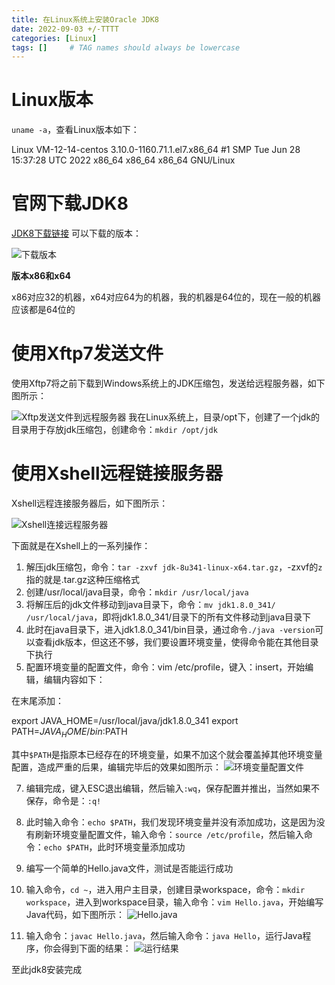 ```yaml
---
title: 在Linux系统上安装Oracle JDK8
date: 2022-09-03 +/-TTTT
categories: [Linux]
tags: []     # TAG names should always be lowercase
---
```


# Linux版本
`uname -a`，查看Linux版本如下：

Linux VM-12-14-centos 3.10.0-1160.71.1.el7.x86_64 #1 SMP Tue Jun 28 15:37:28 UTC 2022 x86_64 x86_64 x86_64 GNU/Linux

# 官网下载JDK8
[JDK8下载链接](https://www.oracle.com/java/technologies/javase/javase8-archive-downloads.html)
可以下载的版本：

![下载版本](/blog/202209032154785.png "Optional title")

**版本x86和x64**

x86对应32的机器，x64对应64为的机器，我的机器是64位的，现在一般的机器应该都是64位的

# 使用Xftp7发送文件
使用Xftp7将之前下载到Windows系统上的JDK压缩包，发送给远程服务器，如下图所示：

![Xftp发送文件到远程服务器](/blog/202209032156474.png "Optional title")
我在Linux系统上，目录/opt下，创建了一个jdk的目录用于存放jdk压缩包，创建命令：`mkdir /opt/jdk`

# 使用Xshell远程链接服务器
Xshell远程连接服务器后，如下图所示：

![Xshell连接远程服务器](/blog/202209032200553.png "Optional title")

下面就是在Xshell上的一系列操作：

1. 解压jdk压缩包，命令：`tar -zxvf jdk-8u341-linux-x64.tar.gz`，-zxvf的`z`指的就是.tar.gz这种压缩格式
2. 创建/usr/local/java目录，命令：`mkdir /usr/local/java`
3. 将解压后的jdk文件移动到java目录下，命令：`mv jdk1.8.0_341/ /usr/local/java`，即将jdk1.8.0_341/目录下的所有文件移动到java目录下
4. 此时在java目录下，进入jdk1.8.0_341/bin目录，通过命令`./java -version`可以查看jdk版本，但这还不够，我们要设置环境变量，使得命令能在其他目录下执行
5. 配置环境变量的配置文件，命令：vim /etc/profile，键入：insert，开始编辑，编辑内容如下：

在末尾添加：

export JAVA_HOME=/usr/local/java/jdk1.8.0_341
export PATH=$JAVA_HOME/bin:$PATH

其中`$PATH`是指原本已经存在的环境变量，如果不加这个就会覆盖掉其他环境变量配置，造成严重的后果，编辑完毕后的效果如图所示：
![环境变量配置文件](/blog/202209032209579.png "Optional title")

7. 编辑完成，键入ESC退出编辑，然后输入`:wq`，保存配置并推出，当然如果不保存，命令是：`:q!`
8. 此时输入命令：`echo $PATH`，我们发现环境变量并没有添加成功，这是因为没有刷新环境变量配置文件，输入命令：`source /etc/profile`，然后输入命令：`echo $PATH`，此时环境变量添加成功
9. 编写一个简单的Hello.java文件，测试是否能运行成功
10. 输入命令，`cd ~`，进入用户主目录，创建目录workspace，命令：`mkdir workspace`，进入到workspace目录，输入命令：`vim Hello.java`，开始编写Java代码，如下图所示：
![Hello.java](/blog/202209032219505.png "Optional title")

11. 输入命令：`javac Hello.java`，然后输入命令：`java Hello`，运行Java程序，你会得到下面的结果：
![运行结果](/blog/202209032220019.png "Optional title")

至此jdk8安装完成